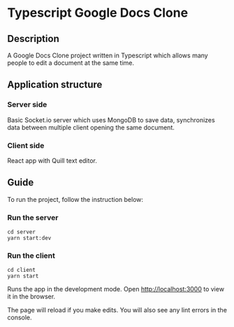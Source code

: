 # Typescript Google Docs Clone

## Description

A Google Docs Clone project written in Typescript which allows many people to edit a document at the same time.

## Application structure

### Server side

Basic Socket.io server which uses MongoDB to save data, synchronizes data between multiple client opening the same document.

### Client side

React app with Quill text editor.

## Guide

To run the project, follow the instruction below:

### Run the server

    cd server
    yarn start:dev

### Run the client

    cd client
    yarn start

Runs the app in the development mode.
Open [http://localhost:3000](http://localhost:3000) to view it in the browser.

The page will reload if you make edits.
You will also see any lint errors in the console.
